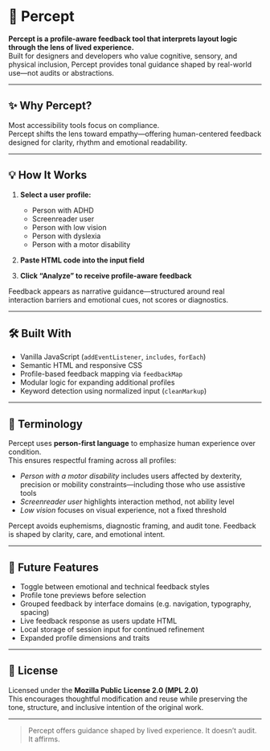 # 🧠 Percept

**Percept is a profile-aware feedback tool that interprets layout logic through the lens of lived experience.**  
Built for designers and developers who value cognitive, sensory, and physical inclusion, Percept provides tonal guidance shaped by real-world use—not audits or abstractions.

---

## ✨ Why Percept?

Most accessibility tools focus on compliance.  
Percept shifts the lens toward empathy—offering human-centered feedback designed for clarity, rhythm and emotional readability.

---

## 💡 How It Works

1. **Select a user profile:**
   - Person with ADHD  
   - Screenreader user  
   - Person with low vision  
   - Person with dyslexia  
   - Person with a motor disability  

2. **Paste HTML code into the input field**

3. **Click “Analyze” to receive profile-aware feedback**

Feedback appears as narrative guidance—structured around real interaction barriers and emotional cues, not scores or diagnostics.

---

## 🛠️ Built With

- Vanilla JavaScript (`addEventListener`, `includes`, `forEach`)  
- Semantic HTML and responsive CSS  
- Profile-based feedback mapping via `feedbackMap`  
- Modular logic for expanding additional profiles  
- Keyword detection using normalized input (`cleanMarkup`)

---

## 📘 Terminology

Percept uses **person-first language** to emphasize human experience over condition.  
This ensures respectful framing across all profiles:

- *Person with a motor disability* includes users affected by dexterity, precision or mobility constraints—including those who use assistive tools  
- *Screenreader user* highlights interaction method, not ability level  
- *Low vision* focuses on visual experience, not a fixed threshold  

Percept avoids euphemisms, diagnostic framing, and audit tone. Feedback is shaped by clarity, care, and emotional intent.

---

## 🌱 Future Features

- Toggle between emotional and technical feedback styles  
- Profile tone previews before selection  
- Grouped feedback by interface domains (e.g. navigation, typography, spacing)  
- Live feedback response as users update HTML  
- Local storage of session input for continued refinement  
- Expanded profile dimensions and traits

---

## 📜 License

Licensed under the **Mozilla Public License 2.0 (MPL 2.0)**  
This encourages thoughtful modification and reuse while preserving the tone, structure, and inclusive intention of the original work.

---

> Percept offers guidance shaped by lived experience. It doesn’t audit. It affirms.
